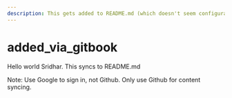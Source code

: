 ```yaml
---
description: This gets added to README.md (which doesn't seem configurable)
---
```


# added\_via\_gitbook

Hello world Sridhar. This syncs to README.md

Note: Use Google to sign in, not Github. Only use Github for content syncing.
